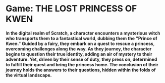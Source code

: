 # Game: THE LOST PRINCESS OF KWEN

<h4 style="align: justify;">
In the digital realm of Scratch, a character encounters a mysterious witch who transports them to a fantastical world, dubbing them the "Prince of Kwen." Guided by a fairy, they embark on a quest to rescue a  princess, overcoming challenges along the way. As they journey, the character begins to question their true identity, adding an air of mystery to their adventure. Yet, driven by their sense of duty, they press on, determined to fulfill their quest and bring the princess home. The conclusion of their journey holds the answers to their questions, hidden within the folds of the virtual landscape.</h4>
